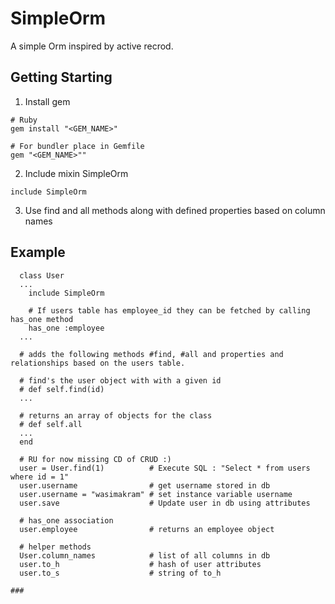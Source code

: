 # SimpleOrm
A simple Orm inspired by active recrod.

## Getting Starting

1. Install gem

  ```
  # Ruby
  gem install "<GEM_NAME>"

  # For bundler place in Gemfile
  gem "<GEM_NAME>""

  ```
2. Include mixin SimpleOrm
  ```
  include SimpleOrm
  ```

3. Use find and all methods along with defined properties based on column names

## Example

  ```
    class User
    ...
      include SimpleOrm

      # If users table has employee_id they can be fetched by calling has_one method
      has_one :employee
    ...

    # adds the following methods #find, #all and properties and relationships based on the users table.

    # find's the user object with with a given id
    # def self.find(id)
    ...

    # returns an array of objects for the class
    # def self.all
    ...
    end

    # RU for now missing CD of CRUD :)
    user = User.find(1)          # Execute SQL : "Select * from users where id = 1"
    user.username                # get username stored in db
    user.username = "wasimakram" # set instance variable username
    user.save                    # Update user in db using attributes

    # has_one association
    user.employee                # returns an employee object

    # helper methods
    User.column_names            # list of all columns in db
    user.to_h                    # hash of user attributes
    user.to_s                    # string of to_h

  ###
  ```
